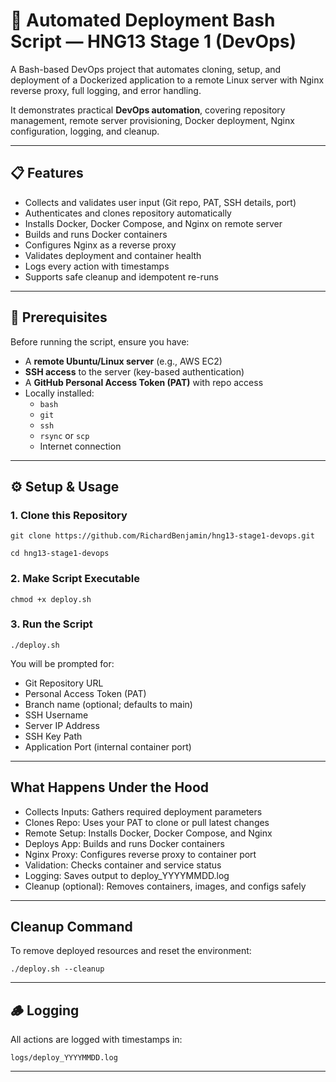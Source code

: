 # 🚀 Automated Deployment Bash Script — HNG13 Stage 1 (DevOps)

A Bash-based DevOps project that automates cloning, setup, and deployment of a Dockerized application to a remote Linux server with Nginx reverse proxy, full logging, and error handling.

It demonstrates practical **DevOps automation**, covering repository management, remote server provisioning, Docker deployment, Nginx configuration, logging, and cleanup.

---

## 📋 Features

- Collects and validates user input (Git repo, PAT, SSH details, port)
- Authenticates and clones repository automatically
- Installs Docker, Docker Compose, and Nginx on remote server
- Builds and runs Docker containers
- Configures Nginx as a reverse proxy
- Validates deployment and container health
- Logs every action with timestamps
- Supports safe cleanup and idempotent re-runs

---

## 🧰 Prerequisites

Before running the script, ensure you have:

- A **remote Ubuntu/Linux server** (e.g., AWS EC2)
- **SSH access** to the server (key-based authentication)
- A **GitHub Personal Access Token (PAT)** with repo access
- Locally installed:
  - `bash`
  - `git`
  - `ssh`
  - `rsync` or `scp`
  - Internet connection

---

## ⚙️ Setup & Usage

### 1. Clone this Repository
`git clone https://github.com/RichardBenjamin/hng13-stage1-devops.git`

`cd hng13-stage1-devops`

### 2. Make Script Executable
`chmod +x deploy.sh`

### 3. Run the Script
`./deploy.sh`

You will be prompted for:
- Git Repository URL
- Personal Access Token (PAT)
- Branch name (optional; defaults to main)
- SSH Username
- Server IP Address
- SSH Key Path
- Application Port (internal container port)

---

## What Happens Under the Hood
- Collects Inputs: Gathers required deployment parameters
- Clones Repo: Uses your PAT to clone or pull latest changes
- Remote Setup: Installs Docker, Docker Compose, and Nginx
- Deploys App: Builds and runs Docker containers
- Nginx Proxy: Configures reverse proxy to container port
- Validation: Checks container and service status
- Logging: Saves output to deploy_YYYYMMDD.log
- Cleanup (optional): Removes containers, images, and configs safely

---

## Cleanup Command
To remove deployed resources and reset the environment:

`./deploy.sh --cleanup`

---

## 🪵 Logging
All actions are logged with timestamps in:

`logs/deploy_YYYYMMDD.log`

---
